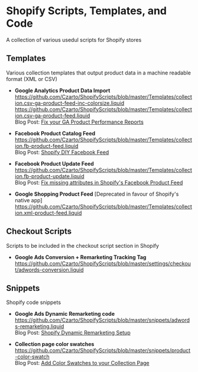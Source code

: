 # Shopify Scripts, Templates, and Code

A collection of various usedul scripts for Shopify stores

## Templates
Various collection templates that output product data in a machine readable format (XML or CSV)

- **Google Analytics Product Data Import**
<br>https://github.com/Czarto/ShopifyScripts/blob/master/Templates/collection.csv-ga-product-feed-inc-colorsize.liquid
<br>https://github.com/Czarto/ShopifyScripts/blob/master/Templates/collection.csv-ga-product-feed.liquid
<br>Blog Post: <a href="https://business.czarto.com/2016/07/08/shopify-fix-your-google-analytics-product-performance-reports/">Fix your GA Product Performance Reports</a> 

- **Facebook Product Catalog Feed**
<br>https://github.com/Czarto/ShopifyScripts/blob/master/Templates/collection.fb-product-feed.liquid
<br>Blog Post: <a href="https://business.czarto.com/2016/11/22/shopify-diy-facebook-product-feed/">Shopify DIY Facebook Feed</a> 

- **Facebook Product Update Feed**
<br>https://github.com/Czarto/ShopifyScripts/blob/master/Templates/collection.fb-product-update.liquid
<br>Blog Post: <a href="https://business.czarto.com/2019/12/11/update-your-shopify-facebook-product-feed-with-missing-attributes/">Fix missing attributes in Shopify's Facebook Product Feed</a> 

- **Google Shopping Product Feed** [Deprecated in favour of Shopify's native app]
<br>https://github.com/Czarto/ShopifyScripts/blob/master/Templates/collection.xml-product-feed.liquid

## Checkout Scripts
Scripts to be included in the checkout script section in Shopify

- **Google Ads Conversion + Remarketing Tracking Tag**
<br>https://github.com/Czarto/ShopifyScripts/blob/master/settings/checkout/adwords-conversion.liquid


## Snippets
Shopify code snippets

- **Google Ads Dynamic Remarketing code**
<br>https://github.com/Czarto/ShopifyScripts/blob/master/snippets/adwords-remarketing.liquid
<br>Blog Post: <a href="https://business.czarto.com/2017/02/07/shopify-dynamic-remarketing-setup/">Shopify Dynamic Remarketing Setup</a> 

- **Collection page color swatches**
<br>https://github.com/Czarto/ShopifyScripts/blob/master/snippets/product-color-swatch
<br>Blog Post: <a href="https://business.czarto.com/2012/03/02/adding-color-swatches-to-your-shopify-collections-page/">Add Color Swatches to your Collection Page</a>
